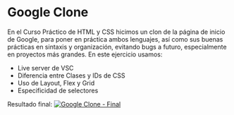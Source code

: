 # Google Clone
En el Curso Práctico de HTML y CSS hicimos un clon de la página de inicio de Google, para poner en práctica ambos lenguajes, así como sus buenas prácticas en sintaxis y organización, evitando bugs a futuro, especialmente en proyectos más grandes.
En este ejercicio usamos:
- Live server de VSC
- Diferencia entre Clases y IDs de CSS
- Uso de Layout, Flex y Grid
- Especificidad de selectores

Resultado final:
[![Google Clone -  Final](https://imgur.com/VAYGl3m "Google Clone -  Final")](https://imgur.com/VAYGl3m "Google Clone -  Final")